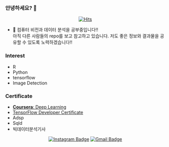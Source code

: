 ### 안녕하세요? 👋 
    
<!--
**Ki-Hong-Kim/Ki-Hong-Kim** is a ✨ _special_ ✨ repository because its `README.md` (this file) appears on your GitHub profile.

Here are some ideas to get you started:

- 🔭 I’m currently working on ...
- 🌱 I’m currently learning ...
- 👯 I’m looking to collaborate on ...
- 🤔 I’m looking for help with ...
- 💬 Ask me about ...
- 📫 How to reach me: ...
- 😄 Pronouns: ...
- ⚡ Fun fact: ...
-->

<div align=center>

[![Hits](https://hits.seeyoufarm.com/api/count/incr/badge.svg?url=https%3A%2F%2Fgithub.com%2FKi-Hong-Kim&count_bg=%2379C83D&title_bg=%23555555&icon=&icon_color=%23E7E7E7&title=hits&edge_flat=false)](https://hits.seeyoufarm.com) 

</div>


  - 🌱 컴퓨터 비전과 데이터 분석을 공부중입니다!!  </br>
  아직 다른 사람들의 repo를 보고 참고하고 있습니다. 저도 좋은 정보와 결과물을 공유할 수 있도록 노력하겠습니다!! 


### Interest
- R
- Python
- tensorflow
- Image Detection

### Certificate
- [**Coursera**: Deep Learning](https://coursera.org/share/121bf86a80b1899b52b6863c561afa18)
- [TensorFlow Developer Certificate](https://www.credential.net/d1b66e99-f22f-4828-9cc4-788fc05bfc9b#gs.suu6ns)
- Adsp 
- Sqld
- 빅데이터분석기사

<div align=center>

<!-- [![Tech Blog Badge](http://img.shields.io/badge/-Tech%20blog-black?style=flat-square&logo=github&link=https://zzsza.github.io/)](https://zzsza.github.io/) -->

[![Instagram Badge](https://img.shields.io/badge/-Instagram-dd2a7b?style=flat-square&logo=instagram&logoColor=white&link=https://www.instagram.com/data.scientist/)](https://www.instagram.com/kihong_kim_/) 
[![Gmail Badge](https://img.shields.io/badge/-Gmail-d14836?style=flat-square&logo=Gmail&logoColor=white&link=mailto:snugyun01@gmail.com)](mailto:arh3125@gmail.com)
</div>

